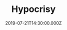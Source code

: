 ---
title: "Hypocrisy"
image: "https://i.vimeocdn.com/video/800228803_1560x878.webp"
date: "2019-07-21T14:30:00.000Z"
video:
  type: "vimeo"
  id: 349313432
speaker:
  name: "Bart Wilkins"
  permalink: "bart-wilkins"
series: "sins-we-ignore"
---
